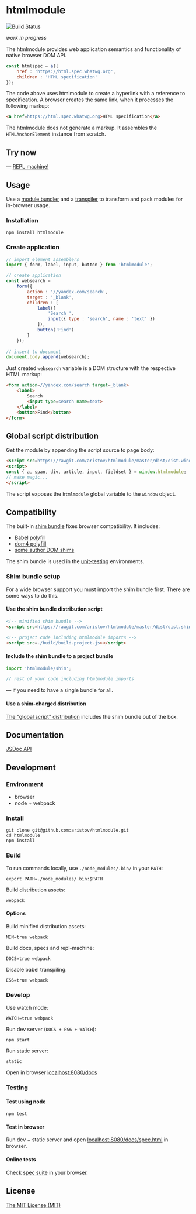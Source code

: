 # htmlmodule

[![Build Status](https://travis-ci.org/aristov/htmlmodule.svg?branch=master)](https://travis-ci.org/aristov/htmlmodule)

<em>work in progress</em>

The htmlmodule provides web application semantics and functionality of native browser DOM API.

```js
const htmlspec = a({ 
    href : 'https://html.spec.whatwg.org', 
    children : 'HTML specification' 
});
```

The code above uses htmlmodule to create a hyperlink with a reference to specification.
A browser creates the same link, when it processes the following markup:

```html
<a href=https://html.spec.whatwg.org>HTML specification</a>
```

The htmlmodule does not generate a markup. It assembles the `HTMLAnchorElement` instance from scratch.

## Try now

 — <a href="//aristov.github.io/htmlmodule/" title="read-eval-print-loop">REPL machine!</a>

## Usage

Use a [module bundler](http://webpack.github.io/) and a [transpiler](http://babeljs.io) to transform and pack modules for in-browser usage.

### Installation

```
npm install htmlmodule
```

### Create application

```js
// import element assemblers
import { form, label, input, button } from 'htmlmodule';

// create application
const websearch = 
    form({
        action : '//yandex.com/search',
        target : '_blank',
        children : [
            label([
                'Search ',
                input({ type : 'search', name : 'text' })
            ]),
            button('Find')
        ]
    });
    
// insert to document
document.body.append(websearch);
```

Just created `websearch` variable is a DOM structure with the respective HTML markup:

```html
<form action=//yandex.com/search target=_blank>
    <label>
        Search 
        <input type=search name=text>
    </label>
    <button>Find</button>
</form>
```

<h2 id="globalscript">Global script distribution</h2>

Get the module by appending the script source to page body:

```html
<script src=https://rawgit.com/aristov/htmlmodule/master/dist/dist.window.htmlmodule.min.js></script>
<script>
const { a, span, div, article, input, fieldset } = window.htmlmodule;
// make magic...
</script> 
```

The script exposes the `htmlmodule` global variable to the `window` object.

## Compatibility

The built-in [shim bundle](/shim/index.js) fixes browser compatibility. It includes:

- [Babel polyfill](http://babeljs.io/docs/usage/polyfill/)
- [dom4 polyfill](https://www.npmjs.com/package/dom4)
- [some author DOM shims](/shim)

The shim bundle is used in the [unit-testing](#user-content-testing) environments.

### Shim bundle setup

For a wide browser support you must import the shim bundle first.
There are some ways to do this.

#### Use the shim bundle distribution script

```html
<!-- minified shim bundle -->
<script src=https://rawgit.com/aristov/htmlmodule/master/dist/dist.shim.min.js></script>

<!-- project code including htmlmodule imports -->
<script src=./build/build.project.js></script>
```

#### Include the shim bundle to a project bundle

```js
import 'htmlmodule/shim';

// rest of your code including htmlmodule imports
```

— if you need to have a single bundle for all.

#### Use a shim-charged distribution 

[The "global script" distribution](#user-content-globalscript) includes the shim bundle out of the box.

## Documentation

[JSDoc API](//aristov.github.io/htmlmodule/api)

## Development

### Environment

- browser
- node + webpack

### Install

```
git clone git@github.com:aristov/htmlmodule.git
cd htmlmodule
npm install
```

### Build

To run commands locally, use `./node_modules/.bin/` in your `PATH`:

```
export PATH=./node_modules/.bin:$PATH
```

Build distribution assets:

```
webpack
```

#### Options

Build minified distribution assets:

```
MIN=true webpack
```

Build docs, specs and repl-machine:

```
DOCS=true webpack
```

Disable babel transpiling:

```
ES6=true webpack
```

### Develop

Use watch mode:

```
WATCH=true webpack
```

Run dev server (`DOCS + ES6 + WATCH`):

```
npm start
```

Run static server:

```
static
```

Open in browser [localhost:8080/docs](http://localhost:8080/docs)

<h3 id="testing">Testing</h3>

#### Test using node

```
npm test
```

#### Test in browser

Run dev + static server and open [localhost:8080/docs/spec.html](http://localhost:8080/docs/spec.html) in browser.

#### Online tests

Check [spec suite](//aristov.github.io/htmlmodule/spec.html) in your browser.

## License

[The MIT License (MIT)](https://raw.githubusercontent.com/aristov/htmlmodule/master/LICENSE)
